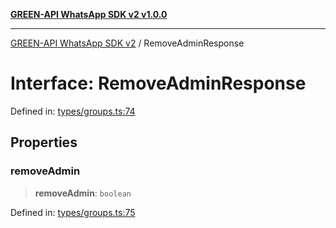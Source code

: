 [**GREEN-API WhatsApp SDK v2 v1.0.0**](../README.md)

***

[GREEN-API WhatsApp SDK v2](../globals.md) / RemoveAdminResponse

# Interface: RemoveAdminResponse

Defined in: [types/groups.ts:74](https://github.com/green-api/whatsapp-api-client-js-v2/blob/6c31521abaa4e85365f3538298181cae99417bce/src/types/groups.ts#L74)

## Properties

### removeAdmin

> **removeAdmin**: `boolean`

Defined in: [types/groups.ts:75](https://github.com/green-api/whatsapp-api-client-js-v2/blob/6c31521abaa4e85365f3538298181cae99417bce/src/types/groups.ts#L75)

